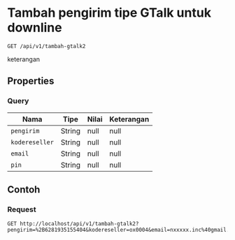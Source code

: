# Tambah pengirim tipe GTalk untuk downline
```http
GET /api/v1/tambah-gtalk2
```
keterangan
## Properties
### Query
Nama | Tipe | Nilai | Keterangan
--- | --- | --- | ---
<code>pengirim</code> | String | null | null
<code>kodereseller</code> | String | null | null
<code>email</code> | String | null | null
<code>pin</code> | String | null | null
## Contoh
### Request
```http
GET http://localhost/api/v1/tambah-gtalk2?pengirim=%2B6281935155404&kodereseller=ox0004&email=nxxxxx.inc%40gmail.com&pin=1234


```
